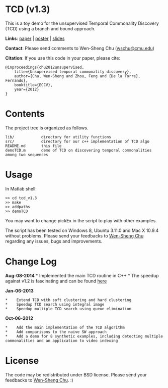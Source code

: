 TCD (v1.3)
=========

This is a toy demo for the unsupervised Temporal Commonality Discovery (TCD) using a branch and bound approach.

**Links**: [paper](https://www.ri.cmu.edu/pub_files/2012/10/tcd_final.pdf) | [poster](http://ochoa.pc.cs.cmu.edu/wschu/papers/doc/eccv10-tcd-poster-low.pdf) |  [slides](http://ochoa.pc.cs.cmu.edu/wschu/papers/doc/eccv12-tcd.pptx)

**Contact**:  Please send comments to Wen-Sheng Chu (wschu@cmu.edu)  

**Citation**: If you use this code in your paper, please cite:
```
@inproceedings{chu2012unsupervised,
    title={Unsupervised temporal commonality discovery},
    author={Chu, Wen-Sheng and Zhou, Feng and {De la Torre}, Fernando},
    booktitle={ECCV},
    year={2012}
}
```


Contents
========

The project tree is organized as follows.

    lib/            directory for utility functions
    src/            directory for our c++ implementation of TCD algo
    README.md       this file
    demoTCD.m       demo of TCD on discovering temporal commonalities among two sequences 

Usage
=====

In Matlab shell:

    >> cd tcd_v1.3
    >> make
    >> addpaths
    >> demoTCD

You may want to change pickEx in the script to play with other examples.

The script has been tested on Windows 8, Ubuntu 3.11.0 and Mac X 10.9.4 without problems. 
Please send your feedbacks to [Wen-Sheng Chu](mailto:wschu@cmu.edu) regarding any issues, bugs and improvements. 

Change Log
==========

**Aug-08-2014**
    *    Implemented the main TCD routine in C++
    *    The speedup against v1.2 is fascinating and can be found [here](http://humansensing.cs.cmu.edu/wschu/project_tcd.html#FIG_SPEEDUP)

**Jan-06-2013**

    *    Extend TCD with soft clustering and hard clustering
    *    Speedup TCD search using integral image
    *    Speedup multiple TCD search using queue elimination

**Oct-06-2012**

    *    Add the main implementation of the TCD algorithm
    *    Add comparisons to the naive SW approach
    *    Add a demo for 8 synthetic examples, including detecting multiple commonalities and an application to video indexing

License
=======

The code may be redistributed under BSD license.
Please send your feedbacks to [Wen-Sheng Chu](mailto:wschu@cmu.edu). :)


